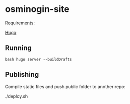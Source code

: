 # osminogin-site

Requirements:

[Hugo](https://gohugo.io)

## Running

``bash
hugo server --buildDrafts
``

## Publishing

Compile static files and push public folder to another repo:

./deploy.sh

